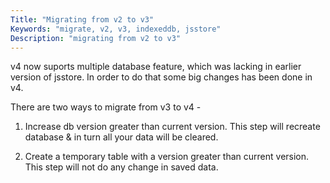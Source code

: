 ```yaml
---
Title: "Migrating from v2 to v3"
Keywords: "migrate, v2, v3, indexeddb, jsstore"
Description: "migrating from v2 to v3"
---
```


<p class="highlight">
v4 now suports multiple database feature, which was lacking in earlier version of jsstore. In order to do that some big changes has been done in v4.
</p>

There are two ways to migrate from v3 to v4 -

1. Increase db version greater than current version. This step will recreate database & in turn all your data will be cleared.

2. Create a temporary table with a version greater than current version. This step will not do any change in saved data.





